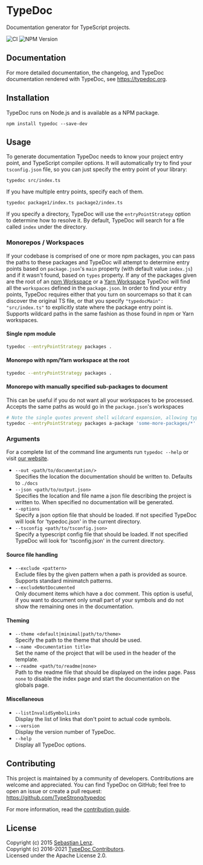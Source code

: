 # TypeDoc

Documentation generator for TypeScript projects.

![CI](https://github.com/TypeStrong/typedoc/workflows/CI/badge.svg)
![NPM Version](https://badge.fury.io/js/typedoc.svg)

## Documentation

For more detailed documentation, the changelog, and TypeDoc documentation rendered with TypeDoc, see https://typedoc.org.

## Installation

TypeDoc runs on Node.js and is available as a NPM package.

```text
npm install typedoc --save-dev
```

## Usage

To generate documentation TypeDoc needs to know your project entry point, and TypeScript
compiler options. It will automatically try to find your `tsconfig.json` file, so you can
just specify the entry point of your library:

```text
typedoc src/index.ts
```

If you have multiple entry points, specify each of them.

```text
typedoc package1/index.ts package2/index.ts
```

If you specify a directory, TypeDoc will use the `entryPointStrategy` option to determine how to resolve it.
By default, TypeDoc will search for a file called `index` under the directory.

### Monorepos / Workspaces

If your codebase is comprised of one or more npm packages, you can pass the paths to these
packages and TypeDoc will attempt to determine entry points based on `package.json`'s `main`
property (with default value `index.js`) and if it wasn't found, based on `types` property.
If any of the packages given are the root of an [npm Workspace](https://docs.npmjs.com/cli/v7/using-npm/workspaces)
or a [Yarn Workspace](https://classic.yarnpkg.com/en/docs/workspaces/) TypeDoc will find all
the `workspaces` defined in the `package.json`. In order to find your entry points, TypeDoc requires
either that you turn on sourcemaps so that it can discover the original TS file, or that you
specify `"typedocMain": "src/index.ts"` to explicitly state where the package entry point is.
Supports wildcard paths in the same fashion as those found in npm or Yarn workspaces.

#### Single npm module

```bash
typedoc --entryPointStrategy packages .
```

#### Monorepo with npm/Yarn workspace at the root

```bash
typedoc --entryPointStrategy packages .
```

#### Monorepo with manually specified sub-packages to document

This can be useful if you do not want all your workspaces to be processed.
Accepts the same paths as would go in the `package.json`'s workspaces

```bash
# Note the single quotes prevent shell wildcard expansion, allowing typedoc to do the expansion
typedoc --entryPointStrategy packages a-package 'some-more-packages/*' 'some-other-packages/*'
```

### Arguments

For a complete list of the command line arguments run `typedoc --help` or visit
[our website](https://typedoc.org/guides/options/).

-   `--out <path/to/documentation/>`<br>
    Specifies the location the documentation should be written to. Defaults to `./docs`
-   `--json <path/to/output.json>`<br>
    Specifies the location and file name a json file describing the project is
    written to. When specified no documentation will be generated.
-   `--options`<br>
    Specify a json option file that should be loaded. If not specified TypeDoc
    will look for 'typedoc.json' in the current directory.
-   `--tsconfig <path/to/tsconfig.json>`<br>
    Specify a typescript config file that should be loaded. If not
    specified TypeDoc will look for 'tsconfig.json' in the current directory.

#### Source file handling

-   `--exclude <pattern>`<br>
    Exclude files by the given pattern when a path is provided as source.
    Supports standard minimatch patterns.
-   `--excludeNotDocumented`<br>
    Only document items which have a doc comment. This option is useful, if you
    want to document only small part of your symbols and do not show the
    remaining ones in the documentation.

#### Theming

-   `--theme <default|minimal|path/to/theme>`<br>
    Specify the path to the theme that should be used.
-   `--name <Documentation title>`<br>
    Set the name of the project that will be used in the header of the template.
-   `--readme <path/to/readme|none>`<br>
    Path to the readme file that should be displayed on the index page. Pass `none` to disable the index page
    and start the documentation on the globals page.

#### Miscellaneous

-   `--listInvalidSymbolLinks`<br>
    Display the list of links that don't point to actual code symbols.
-   `--version`<br>
    Display the version number of TypeDoc.
-   `--help`<br>
    Display all TypeDoc options.

## Contributing

This project is maintained by a community of developers. Contributions are welcome and appreciated.
You can find TypeDoc on GitHub; feel free to open an issue or create a pull request:
https://github.com/TypeStrong/typedoc

For more information, read the [contribution guide](https://github.com/TypeStrong/typedoc/blob/master/.github/CONTRIBUTING.md).

## License

Copyright (c) 2015 [Sebastian Lenz](https://typedoc.org).<br>
Copyright (c) 2016-2021 [TypeDoc Contributors](https://github.com/TypeStrong/typedoc/graphs/contributors).<br>
Licensed under the Apache License 2.0.
